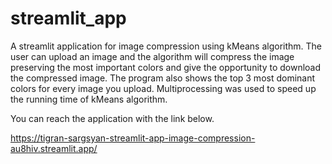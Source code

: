 # streamlit_app
A streamlit application for image compression using kMeans algorithm.
The user can upload an image and the algorithm will compress the image preserving the most important colors and give the opportunity to download the compressed image. The program also shows the top 3 most dominant colors for every image you upload. Multiprocessing was used to speed up the running time of kMeans algorithm.

You can reach the application with the link below.

https://tigran-sargsyan-streamlit-app-image-compression-au8hiv.streamlit.app/
